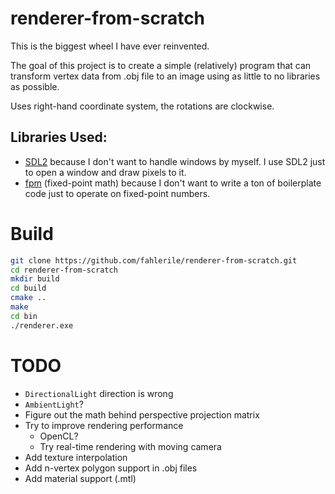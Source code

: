 # renderer-from-scratch

This is the biggest wheel I have ever reinvented.

The goal of this project is to create a simple (relatively) program that can transform vertex data from .obj file to an image using as little to no libraries as possible.

Uses right-hand coordinate system, the rotations are clockwise.

## Libraries Used:
- [SDL2](https://www.libsdl.org/) because I don't want to handle windows by myself. I use SDL2 just to open a window and draw pixels to it.
- [fpm](https://github.com/MikeLankamp/fpm) (fixed-point math) because I don't want to write a ton of boilerplate code just to operate on fixed-point numbers.

# Build

```bash
git clone https://github.com/fahlerile/renderer-from-scratch.git
cd renderer-from-scratch
mkdir build
cd build
cmake ..
make
cd bin
./renderer.exe
```

# TODO

- `DirectionalLight` direction is wrong
- `AmbientLight`?
- Figure out the math behind perspective projection matrix
- Try to improve rendering performance
    - OpenCL?
    - Try real-time rendering with moving camera
- Add texture interpolation
- Add n-vertex polygon support in .obj files
- Add material support (.mtl)